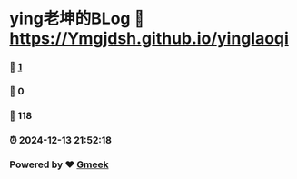 # ying老坤的BLog :link: https://Ymgjdsh.github.io/yinglaoqi 
### :page_facing_up: [1](https://Ymgjdsh.github.io/yinglaoqi/tag.html) 
### :speech_balloon: 0 
### :hibiscus: 118 
### :alarm_clock: 2024-12-13 21:52:18 
### Powered by :heart: [Gmeek](https://github.com/Meekdai/Gmeek)
